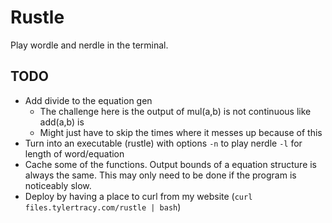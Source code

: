 # Rustle

Play wordle and nerdle in the terminal.

## TODO

- Add divide to the equation gen
  - The challenge here is the output of mul(a,b) is not continuous like add(a,b) is
  - Might just have to skip the times where it messes up because of this
- Turn into an executable (rustle) with options `-n` to play nerdle `-l` for length of word/equation
- Cache some of the functions. Output bounds of a equation structure is always the same.
  This may only need to be done if the program is noticeably slow.
- Deploy by having a place to curl from my website (`curl files.tylertracy.com/rustle | bash`)
